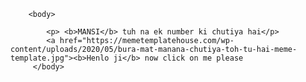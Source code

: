 <!DOCTYPE html>

<html>
    <title></title>
    
        <body>
            
            <p> <b>MANSI</b> tuh na ek number ki chutiya hai</p>
            <a href="https://memetemplatehouse.com/wp-content/uploads/2020/05/bura-mat-manana-chutiya-toh-tu-hai-meme-template.jpg"><b>Henlo ji</b> now click on me please
         </body>
 </html>
